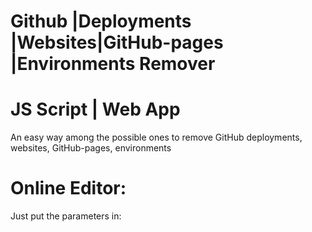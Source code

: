 # Github |Deployments |Websites|GitHub-pages |Environments Remover
# JS Script | Web App
An easy way among the possible ones to remove GitHub deployments, websites, GitHub-pages, environments
# Online Editor:
Just put the parameters in:

